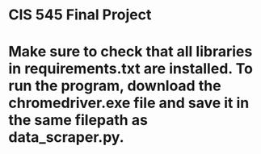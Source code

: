 # CIS 545 Final Project
# Make sure to check that all libraries in requirements.txt are installed. To run the program, download the chromedriver.exe file and save it in the same filepath as data_scraper.py.
